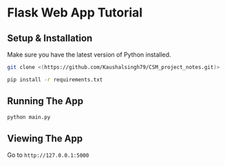 # Flask Web App Tutorial

## Setup & Installation

Make sure you have the latest version of Python installed.

```bash
git clone <(https://github.com/Kaushalsingh79/CSM_project_notes.git)>
```

```bash
pip install -r requirements.txt
```

## Running The App

```bash
python main.py
```

## Viewing The App

Go to `http://127.0.0.1:5000`
